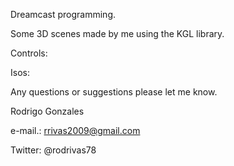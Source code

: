 

Dreamcast programming.

Some 3D scenes made by me using the KGL library.


Controls:

Isos:

Any questions or suggestions please let me know.

 Rodrigo Gonzales
 
 e-mail.: rrivas2009@gmail.com
 
 Twitter: @rodrivas78

